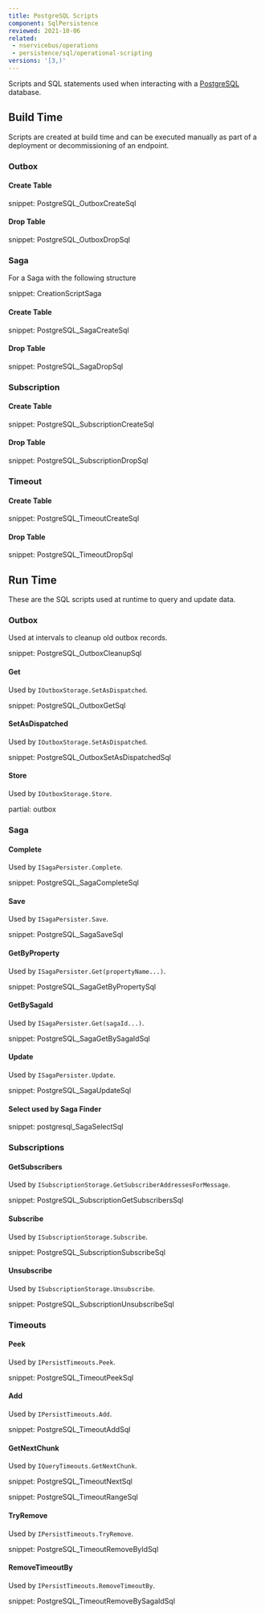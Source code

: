 ```yaml
---
title: PostgreSQL Scripts
component: SqlPersistence
reviewed: 2021-10-06
related:
 - nservicebus/operations
 - persistence/sql/operational-scripting
versions: '[3,)'
---
```



Scripts and SQL statements used when interacting with a [PostgreSQL](https://www.postgresql.org/) database.


## Build Time

Scripts are created at build time and can be executed manually as part of a deployment or decommissioning of an endpoint.
 

### Outbox


#### Create Table

snippet: PostgreSQL_OutboxCreateSql


#### Drop Table

snippet: PostgreSQL_OutboxDropSql


### Saga

For a Saga with the following structure 

snippet: CreationScriptSaga


#### Create Table

snippet: PostgreSQL_SagaCreateSql


#### Drop Table

snippet: PostgreSQL_SagaDropSql


### Subscription


#### Create Table

snippet: PostgreSQL_SubscriptionCreateSql


#### Drop Table

snippet: PostgreSQL_SubscriptionDropSql


### Timeout


#### Create Table

snippet: PostgreSQL_TimeoutCreateSql


#### Drop Table

snippet: PostgreSQL_TimeoutDropSql


## Run Time

These are the SQL scripts used at runtime to query and update data.


### Outbox

Used at intervals to cleanup old outbox records.

snippet: PostgreSQL_OutboxCleanupSql


#### Get

Used by `IOutboxStorage.SetAsDispatched`.

snippet: PostgreSQL_OutboxGetSql


#### SetAsDispatched

Used by `IOutboxStorage.SetAsDispatched`.

snippet: PostgreSQL_OutboxSetAsDispatchedSql


#### Store

Used by `IOutboxStorage.Store`.

partial: outbox

### Saga


#### Complete

Used by `ISagaPersister.Complete`.

snippet: PostgreSQL_SagaCompleteSql


#### Save

Used by `ISagaPersister.Save`.

snippet: PostgreSQL_SagaSaveSql


#### GetByProperty

Used by `ISagaPersister.Get(propertyName...)`.

snippet: PostgreSQL_SagaGetByPropertySql


#### GetBySagaId

Used by `ISagaPersister.Get(sagaId...)`.

snippet: PostgreSQL_SagaGetBySagaIdSql


#### Update

Used by `ISagaPersister.Update`.

snippet: PostgreSQL_SagaUpdateSql


#### Select used by Saga Finder

snippet: postgresql_SagaSelectSql


### Subscriptions


#### GetSubscribers

Used by `ISubscriptionStorage.GetSubscriberAddressesForMessage`.

snippet: PostgreSQL_SubscriptionGetSubscribersSql


#### Subscribe

Used by `ISubscriptionStorage.Subscribe`.

snippet: PostgreSQL_SubscriptionSubscribeSql


#### Unsubscribe

Used by `ISubscriptionStorage.Unsubscribe`.

snippet: PostgreSQL_SubscriptionUnsubscribeSql


### Timeouts


#### Peek

Used by `IPersistTimeouts.Peek`.

snippet: PostgreSQL_TimeoutPeekSql


#### Add

Used by `IPersistTimeouts.Add`.

snippet: PostgreSQL_TimeoutAddSql


#### GetNextChunk

Used by `IQueryTimeouts.GetNextChunk`.

snippet: PostgreSQL_TimeoutNextSql

snippet: PostgreSQL_TimeoutRangeSql


#### TryRemove

Used by `IPersistTimeouts.TryRemove`.

snippet: PostgreSQL_TimeoutRemoveByIdSql


#### RemoveTimeoutBy

Used by `IPersistTimeouts.RemoveTimeoutBy`.

snippet: PostgreSQL_TimeoutRemoveBySagaIdSql
